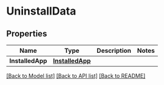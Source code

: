 # UninstallData

## Properties

Name | Type | Description | Notes
------------ | ------------- | ------------- | -------------
**InstalledApp** | [**InstalledApp**](InstalledApp.md) |  | 

[[Back to Model list]](../README.md#documentation-for-models) [[Back to API list]](../README.md#documentation-for-api-endpoints) [[Back to README]](../README.md)


